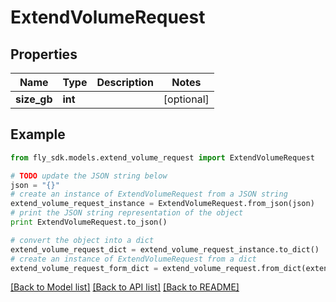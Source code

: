 # ExtendVolumeRequest


## Properties
Name | Type | Description | Notes
------------ | ------------- | ------------- | -------------
**size_gb** | **int** |  | [optional] 

## Example

```python
from fly_sdk.models.extend_volume_request import ExtendVolumeRequest

# TODO update the JSON string below
json = "{}"
# create an instance of ExtendVolumeRequest from a JSON string
extend_volume_request_instance = ExtendVolumeRequest.from_json(json)
# print the JSON string representation of the object
print ExtendVolumeRequest.to_json()

# convert the object into a dict
extend_volume_request_dict = extend_volume_request_instance.to_dict()
# create an instance of ExtendVolumeRequest from a dict
extend_volume_request_form_dict = extend_volume_request.from_dict(extend_volume_request_dict)
```
[[Back to Model list]](../README.md#documentation-for-models) [[Back to API list]](../README.md#documentation-for-api-endpoints) [[Back to README]](../README.md)


